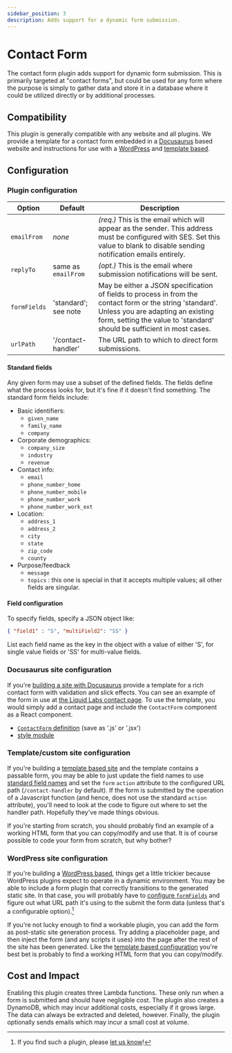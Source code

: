 ```yaml
---
sidebar_position: 3
description: Adds support for a dynamic form submission.
---
```

# Contact Form

The contact form plugin adds support for dynamic form submission. This is primarily targeted at "contact forms", but could be used for any form where the purpose is simply to gather data and store it in a database where it could be utilized directly or by additional processes.

## Compatibility

This plugin is generally compatible with any website and all plugins. We provide a template for a contact form embedded in a [Docusaurus](#docusaurus-site-configuration) based website and instructions for use with a [WordPress](#wordpress-site-configuration) and [template based](#templatecustom-site-configuration). 

## Configuration

### Plugin configuration

| Option | Default | Description |
|----|---| -|
|`emailFrom`|_none_|_(req.)_ This is the email which will appear as the sender. This address must be configured with SES. Set this value to blank to disable sending notification emails entirely.|
|`replyTo`|same as `emailFrom`|_(opt.)_ This is the email where submission notifications will be sent.
|`formFields`|'standard'; see note|May be either a JSON specification of fields to process in from the contact form or the string 'standard'. Unless you are adapting an existing form, setting the value to 'standard' should be sufficient in most cases.|
|`urlPath`|'/contact-handler'|The URL path to which to direct form submissions.|

#### Standard fields

Any given form may use a subset of the defined fields. The fields define what the process looks for, but it's fine if it doesn't find something. The standard form fields include:

- Basic identifiers:
  - `given_name`
  - `family_name`
  - `company`
- Corporate demographics:
  - `company_size`
  - `industry`
  - `revenue`
- Contact info:
  - `email`
  - `phone_number_home`
  - `phone_number_mobile`
  - `phone_number_work`
  - `phone_number_work_ext`
- Location:
  - `address_1`
  - `address_2`
  - `city`
  - `state`
  - `zip_code`
  - `county`
- Purpose/feedback
  - `message`
  - `topics` : this one is special in that it accepts multiple values; all other fields are singular.

#### Field configuration

To specify fields, specify a JSON object like:

```json
{ "field1" : "S", "multiField2": "SS" }
```

List each field name as the key in the object with a value of either 'S', for single value fields or 'SS' for multi-value fields.

### Docusaurus site configuration

If you're [building a site with Docusaurus](/docs/user-guides/website-development/build-with-docusaurus) provide a template for a rich contact form with validation and slick effects. You can see an example of the form in use at [the Liquid Labs contact page](https://liquid-labs.com/contact). To use the template, you would simply add a contact page and include the `ContactForm` component as a React component.

- [`ContactForm` definition](/code/contact-form-template/index.js.txt) (save as '.js' or '.jsx')
- [style module](/code/contact-form-template/styles.module.css)

### Template/custom site configuration

If you're building a [template based site](/docs/user-guides/website-development/build-with-a-template) and the template contains a passable form, you may be able to just update the field names to use [standard field names](#standard-fields) and set the `form` `action` attribute to the configured URL path (`/contact-handler` by default). If the form is submitted by the operation of a Javascript function (and hence, does not use the standard `action` attribute), you'll need to look at the code to figure out where to set the handler path. Hopefully they've made things obvious.

If you're starting from scratch, you should probably find an example of a working HTML form that you can copy/modify and use that. It is of course possible to code your form from scratch, but why bother?

### WordPress site configuration

If you're building a [WordPress based](/docs/user-guides/website-development/build-with-wordpress), things get a little trickier because WordPress plugins expect to operate in a dynamic environment. You may be able to include a form plugin that correctly transitions to the generated static site. In that case, you will probably have to [configure `formFields`](#field-configuration) and figure out what URL path it's using to the submit the form data (unless that's a configurable option).[^1]

[^1]: If you find such a plugin, please [let us know](https://liquid-labs/contact)!

If you're not lucky enough to find a workable plugin, you can add the form as post-static site generation process. Try adding a placeholder page, and then inject the form (and any scripts it uses) into the page after the rest of the site has been generated. Like the [template based configuration](#templatecustom-site-configuration) you're best bet is probably to find a working HTML form that you can copy/modify.

## Cost and Impact

Enabling this plugin creates three Lambda functions. These only run when a form is submitted and should have negligible cost. The plugin also creates a DynamoDB, which may incur additional costs, especially if it grows large. The data can always be extracted and deleted, however. Finally, the plugin optionally sends emails which may incur a small cost at volume.